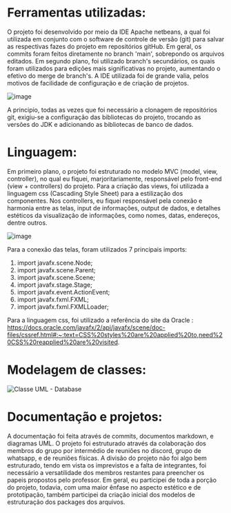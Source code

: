 # Ferramentas utilizadas:

O projeto foi desenvolvido por meio da IDE Apache netbeans, a qual foi utilizada em conjunto com o software de controle de versão (git) para salvar as respectivas fazes do projeto em repositórios gitHub. Em geral, os commits foram feitos diretamente no branch 'main', sobrepondo os arquivos editados. Em segundo plano, foi utilizado branch's secundários, os quais foram utilizados para edições mais significativas no projeto, aumentando o efetivo do merge de branch's. A IDE utilizada foi de grande valia, pelos motivos de facilidade de configuração e de criação de projetos.

![image](https://github.com/user-attachments/assets/a0ef0088-7a40-4e1c-a354-604c8a09609c)

A principio, todas as vezes que foi necessário a clonagem de repositórios git, exigiu-se a configuração das bibliotecas do projeto, trocando as versões do JDK e adicionando as bibliotecas de banco de dados.


# Linguagem:

Em primeiro plano, o projeto foi estruturado no modelo MVC (model, view, controller), no qual eu fiquei, marjoritariamente, responsável pelo front-end (view + controllers) do projeto. Para a criação das views, foi utilizada a linguagem css (Cascading Style Sheet) para a estilização dos componentes. Nos controllers, eu fiquei responsável pela conexão e harmonia entre as telas, input de informações, output de dados, e detalhes estéticos da visualização de informações, como nomes, datas, endereços, dentre outros.

![image](https://github.com/user-attachments/assets/09f7a725-634a-424e-ad98-c4e4211e2e22)

Para a conexão das telas, foram utilizados 7 principais imports:

1) import javafx.scene.Node;
2) import javafx.scene.Parent;
3) import javafx.scene.Scene;
4) import javafx.stage.Stage;
5) import javafx.event.ActionEvent;
6) import javafx.fxml.FXML;
7) import javafx.fxml.FXMLLoader;

Para a linguagem css, foi utilizado a referência do site da Oracle : https://docs.oracle.com/javafx/2/api/javafx/scene/doc-files/cssref.html#:~:text=CSS%20styles%20are%20applied%20to,need%20CSS%20reapplied%20are%20visited.


# Modelagem de classes:

![Classe UML - Database](https://github.com/user-attachments/assets/f512c2b4-2eba-4476-afa5-f920b1f40277)

# Documentação e projetos:

A documentação foi feita através de commits, documentos markdown, e diagramas UML. O projeto foi estruturado através da colaboração dos membros do grupo por intermédio de reuniôes no discord, grupo de whatsapp, e de reuniões físicas. A divisão do projeto não foi algo bem estruturado, tendo em vista os imprevistos e a falta de integrantes, foi necessário a versatilidade dos membros restantes para preencher os papeis propostos pelo professor. Em geral, eu participei de toda a porção do projeto, todavia, com uma maior ênfase no aspecto estético e de prototipação, também participei da criação inicial dos modelos de estruturação dos packages dos arquivos.

